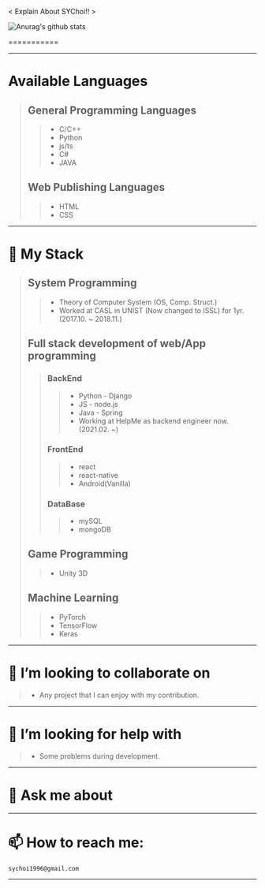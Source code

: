 
< Explain About SYChoi!! >

![Anurag's github stats](https://github-readme-stats.vercel.app/api?username=SYChoi&show_icons=true&theme=tokyonight)

===========
<hr>

# Available Languages
> ## General Programming Languages
> > * C/C++
> > * Python
> > * js/ts
> > * C#
> > * JAVA
> ## Web Publishing Languages
> > * HTML
> > * CSS
<hr>

# 🌱 My Stack
> ## System Programming
> > * Theory of Computer System (OS, Comp. Struct.)
> > * Worked at CASL in UNIST (Now changed to ISSL) for 1yr. (2017.10. ~ 2018.11.)
> ## Full stack development of web/App programming
> > ### BackEnd
> > > * Python - Django
> > > * JS - node.js
> > > * Java - Spring
> > > * Working at HelpMe as backend engineer now. (2021.02. ~)
> > ### FrontEnd
> > > * react
> > > * react-native
> > > * Android(Vanilla)
> > ### DataBase
> > > * mySQL
> > > * mongoDB
> ## Game Programming
> > * Unity 3D
> ## Machine Learning
> > * PyTorch
> > * TensorFlow
> > * Keras
<hr>

# 👯 I’m looking to collaborate on
> * Any project that I can enjoy with my contribution.
<hr>

# 🤔 I’m looking for help with
> * Some problems during development.
<hr>

# 💬 Ask me about

<hr>

# 📫 How to reach me:
```
sychoi1996@gmail.com
```
<hr>
